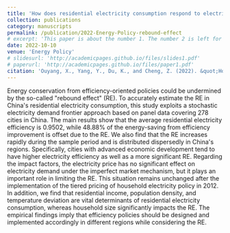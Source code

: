 ```yaml
---
title: 'How does residential electricity consumption respond to electricity efficiency improvement? Evidence from 287 prefecture-level cities in China'
collection: publications
category: manuscripts
permalink: /publication/2022-Energy-Policy-rebound-effect
# excerpt: 'This paper is about the number 1. The number 2 is left for future work.'
date: 2022-10-10
venue: 'Energy Policy'
# slidesurl: 'http://academicpages.github.io/files/slides1.pdf'
# paperurl: 'http://academicpages.github.io/files/paper1.pdf'
citation: 'Ouyang, X., Yang, Y., Du, K., and Cheng, Z. (2022). &quot;How does residential electricity consumption respond to electricity efficiency improvement? Evidence from 287 prefecture-level cities in China.&quot; <i>Energy Policy</i>, 171, 113302.'
---
```


Energy conservation from efficiency-oriented policies could be undermined by the so-called "rebound effect" (RE). To accurately estimate the RE in China's residential electricity consumption, this study exploits a stochastic electricity demand frontier approach based on panel data covering 278 cities in China. The main results show that the average residential electricity efficiency is 0.9502, while 48.88% of the energy-saving from efficiency improvement is offset due to the RE. We also find that the RE increases rapidly during the sample period and is distributed dispersedly in China's regions. Specifically, cities with advanced economic development tend to have higher electricity efficiency as well as a more significant RE. Regarding the impact factors, the electricity price has no significant effect on electricity demand under the imperfect market mechanism, but it plays an important role in limiting the RE. This situation remains unchanged after the implementation of the tiered pricing of household electricity policy in 2012. In addition, we find that residential income, population density, and temperature deviation are vital determinants of residential electricity consumption, whereas household size significantly impacts the RE. The empirical findings imply that efficiency policies should be designed and implemented accordingly in different regions while considering the RE.